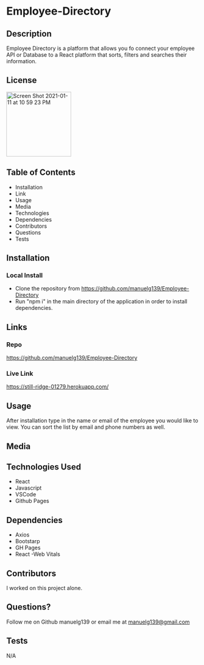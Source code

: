 # Employee-Directory

## Description

Employee Directory is a platform that allows you fo connect your employee API or Database to a React platform that sorts, filters and searches their information.

## License

<img width="170" alt="Screen Shot 2021-01-11 at 10 59 23 PM" src="https://img.shields.io/badge/license-MIT%20License-blue?style=flat-square">

## Table of Contents

- Installation
- Link
- Usage
- Media
- Technologies
- Dependencies
- Contributors
- Questions
- Tests

## Installation

### Local Install

- Clone the repository from https://github.com/manuelg139/Employee-Directory
- Run "npm i" in the main directory of the application in order to install dependencies.

## Links

### Repo

https://github.com/manuelg139/Employee-Directory

### Live Link

https://still-ridge-01279.herokuapp.com/

## Usage

After installation type in the name or email of the employee you would like to view. You can sort the list by email and phone numbers as well.

## Media

## Technologies Used

- React
- Javascript
- VSCode
- Github Pages

## Dependencies

- Axios
- Bootstarp
- GH Pages
- React
  -Web Vitals

## Contributors

I worked on this project alone.

## Questions?

Follow me on Github manuelg139 or email me at manuelg139@gmail.com

## Tests

N/A
